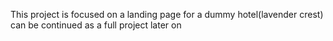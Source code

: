 This project is focused on a landing page for a dummy hotel(lavender crest)
can be continued as a full project later on